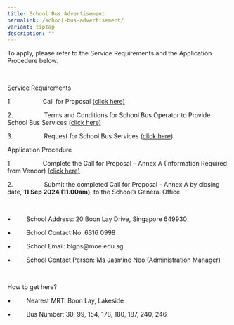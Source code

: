 ```yaml
---
title: School Bus Advertisement
permalink: /school-bus-advertisement/
variant: tiptap
description: ""
---
```

<p>To apply, please refer to the Service Requirements and the Application
Procedure below.</p>
<p>&nbsp;</p>
<p>Service Requirements</p>
<p>1.&nbsp;&nbsp;&nbsp;&nbsp;&nbsp;&nbsp;&nbsp;&nbsp;&nbsp;&nbsp;&nbsp;&nbsp;&nbsp;&nbsp;&nbsp;&nbsp;&nbsp;
Call for Proposal (<a href="/files/call_for_proposal.pdf" rel="noopener nofollow" target="_blank">click here)</a>
</p>
<p></p>
<p>2.&nbsp;&nbsp;&nbsp;&nbsp;&nbsp;&nbsp;&nbsp;&nbsp;&nbsp;&nbsp;&nbsp;&nbsp;&nbsp;&nbsp;&nbsp;&nbsp;&nbsp;
Terms and Conditions for School Bus Operator to Provide School Bus Services
(<a href="/files/annex_b.pdf" rel="noopener nofollow" target="_blank">click here)</a>
</p>
<p></p>
<p>3.&nbsp;&nbsp;&nbsp;&nbsp;&nbsp;&nbsp;&nbsp;&nbsp;&nbsp;&nbsp;&nbsp;&nbsp;&nbsp;&nbsp;&nbsp;&nbsp;&nbsp;
Request for School Bus Services (<a href="https://for.edu.sg/annexa1" rel="noopener nofollow" target="_blank">click here</a>)</p>
<p></p>
<p>Application Procedure</p>
<p>1.&nbsp;&nbsp;&nbsp;&nbsp;&nbsp;&nbsp;&nbsp;&nbsp;&nbsp;&nbsp;&nbsp;&nbsp;&nbsp;&nbsp;&nbsp;&nbsp;&nbsp;
Complete the Call for Proposal – Annex A (Information Required from Vendor)
(<a href="https://for.edu.sg/infoforvendor" rel="noopener nofollow" target="_blank">click here)</a>
</p>
<p></p>
<p>2.&nbsp;&nbsp;&nbsp;&nbsp;&nbsp;&nbsp;&nbsp;&nbsp;&nbsp;&nbsp;&nbsp;&nbsp;&nbsp;&nbsp;&nbsp;&nbsp;&nbsp;
Submit the completed Call for Proposal – Annex A by closing date, <strong>11 Sep 2024 (11.00am)</strong>,
to the School’s General Office.</p>
<p>&nbsp;</p>
<p>•&nbsp;&nbsp;&nbsp;&nbsp;&nbsp;&nbsp;&nbsp;&nbsp; School Address: 20 Boon
Lay Drive, Singapore 649930</p>
<p>•&nbsp;&nbsp;&nbsp;&nbsp;&nbsp;&nbsp;&nbsp;&nbsp; School Contact No: 6316
0998</p>
<p>•&nbsp;&nbsp;&nbsp;&nbsp;&nbsp;&nbsp;&nbsp;&nbsp; School Email: <a rel="noopener noreferrer nofollow" target="_blank">blgps@moe.edu.sg</a>
</p>
<p>•&nbsp;&nbsp;&nbsp;&nbsp;&nbsp;&nbsp;&nbsp;&nbsp; School Contact Person:
Ms Jasmine Neo (Administration Manager)</p>
<p>&nbsp;</p>
<p>How to get here?</p>
<p>•&nbsp;&nbsp;&nbsp;&nbsp;&nbsp;&nbsp;&nbsp;&nbsp; Nearest MRT: Boon Lay,
Lakeside</p>
<p>•&nbsp;&nbsp;&nbsp;&nbsp;&nbsp;&nbsp;&nbsp;&nbsp; Bus Number: 30, 99,
154, 178, 180, 187, 240, 246</p>
<p>&nbsp;</p>